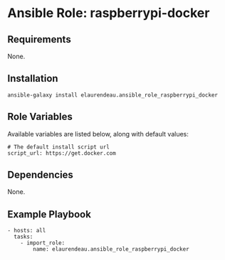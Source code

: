 # Ansible Role: raspberrypi-docker

## Requirements

None.

## Installation

    ansible-galaxy install elaurendeau.ansible_role_raspberrypi_docker

## Role Variables

Available variables are listed below, along with default values:

    # The default install script url
    script_url: https://get.docker.com

## Dependencies

None.

## Example Playbook

    - hosts: all
      tasks:
        - import_role:
            name: elaurendeau.ansible_role_raspberrypi_docker